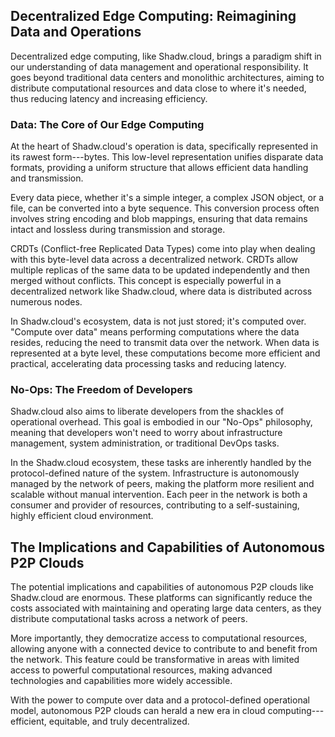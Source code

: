 Decentralized Edge Computing: Reimagining Data and Operations
-------------------------------------------------------------

Decentralized edge computing, like Shadw.cloud, brings a paradigm shift in our understanding of data management and operational responsibility. It goes beyond traditional data centers and monolithic architectures, aiming to distribute computational resources and data close to where it's needed, thus reducing latency and increasing efficiency.

### Data: The Core of Our Edge Computing

At the heart of Shadw.cloud's operation is data, specifically represented in its rawest form---bytes. This low-level representation unifies disparate data formats, providing a uniform structure that allows efficient data handling and transmission.

Every data piece, whether it's a simple integer, a complex JSON object, or a file, can be converted into a byte sequence. This conversion process often involves string encoding and blob mappings, ensuring that data remains intact and lossless during transmission and storage.

CRDTs (Conflict-free Replicated Data Types) come into play when dealing with this byte-level data across a decentralized network. CRDTs allow multiple replicas of the same data to be updated independently and then merged without conflicts. This concept is especially powerful in a decentralized network like Shadw.cloud, where data is distributed across numerous nodes.

In Shadw.cloud's ecosystem, data is not just stored; it's computed over. "Compute over data" means performing computations where the data resides, reducing the need to transmit data over the network. When data is represented at a byte level, these computations become more efficient and practical, accelerating data processing tasks and reducing latency.

### No-Ops: The Freedom of Developers

Shadw.cloud also aims to liberate developers from the shackles of operational overhead. This goal is embodied in our "No-Ops" philosophy, meaning that developers won't need to worry about infrastructure management, system administration, or traditional DevOps tasks.

In the Shadw.cloud ecosystem, these tasks are inherently handled by the protocol-defined nature of the system. Infrastructure is autonomously managed by the network of peers, making the platform more resilient and scalable without manual intervention. Each peer in the network is both a consumer and provider of resources, contributing to a self-sustaining, highly efficient cloud environment.

The Implications and Capabilities of Autonomous P2P Clouds
----------------------------------------------------------

The potential implications and capabilities of autonomous P2P clouds like Shadw.cloud are enormous. These platforms can significantly reduce the costs associated with maintaining and operating large data centers, as they distribute computational tasks across a network of peers.

More importantly, they democratize access to computational resources, allowing anyone with a connected device to contribute to and benefit from the network. This feature could be transformative in areas with limited access to powerful computational resources, making advanced technologies and capabilities more widely accessible.

With the power to compute over data and a protocol-defined operational model, autonomous P2P clouds can herald a new era in cloud computing---efficient, equitable, and truly decentralized.
